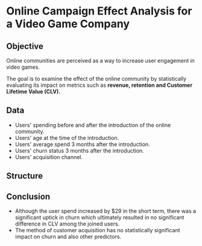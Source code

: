 # Online Campaign Effect Analysis for a Video Game Company
## Objective
Online communities are perceived as a way to increase user engagement in video games. 

The goal is to examine the effect of the online community by statistically evaluating its impact on metrics such as **revenue, retention and Customer Lifetime Value (CLV).**

## Data
-  Users' spending before and after the introduction of the online community.
-  Users' age at the time of the introduction.
-  Users' average spend 3 months after the introduction.
-  Users' churn status 3 months after the introduction.
-  Users' acquisition channel.

## Structure

## Conclusion
-  Although the user spend increased by $29 in the short term, there was a significant uptick in churn which ultimately resulted in no significant difference in CLV among the joined users.
-   The method of customer acquisition has no statistically significant impact on churn and also other predictors.

